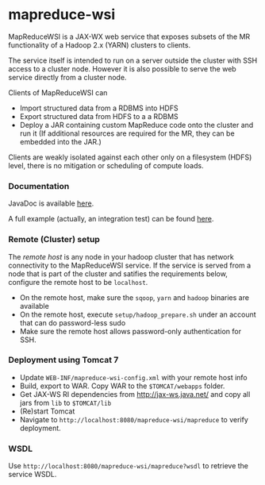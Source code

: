 mapreduce-wsi
=============

MapReduceWSI is a JAX-WX web service that exposes subsets of the MR functionality of a Hadoop 2.x (YARN)
clusters to clients.

The service itself is intended to run on a server outside the cluster with SSH access
to a cluster node. However it is also possible to serve the web service directly from a cluster node.

 Clients of MapReduceWSI can

 - Import structured data from a RDBMS into HDFS
 - Export structured data from HDFS to a a RDBMS
 - Deploy a JAR containing custom MapReduce code onto the cluster and run it (If
   additional resources are required for the MR, they can be embedded into
   the JAR.)

Clients are weakly isolated against each other only on a filesystem (HDFS) level,
there is no mitigation or scheduling of compute loads.

### Documentation

JavaDoc is available [here](http://acgessler.github.io/mapreduce-wsi/doc/index.html).

A full example (actually, an integration test) can be found [here](https://github.com/acgessler/mapreduce-wsi/blob/master/test/src/de/uni_stuttgart/ipvs_as/test/EndToEndTest.java).

### Remote (Cluster) setup

The _remote host_ is any node in your hadoop cluster that has network connectivity to the MapReduceWSI service.
If the service is served from a node that is part of the cluster and satifies the requirements below,
configure the remote host to be `localhost`.

- On the remote host, make sure the `sqoop`, `yarn` and `hadoop` binaries are available
- On the remote host, execute `setup/hadoop_prepare.sh` under an account that can do password-less sudo
- Make sure the remote host allows password-only authentication for SSH.

### Deployment using Tomcat 7

- Update `WEB-INF/mapreduce-wsi-config.xml` with your remote host info
- Build, export to WAR. Copy WAR to the `$TOMCAT/webapps` folder.
- Get JAX-WS RI dependencies from http://jax-ws.java.net/ and copy all jars from `lib` to `$TOMCAT/lib`
- (Re)start Tomcat
- Navigate to `http://localhost:8080/mapreduce-wsi/mapreduce` to verify deployment.

### WSDL

Use `http://localhost:8080/mapreduce-wsi/mapreduce?wsdl` to retrieve the service WSDL.
